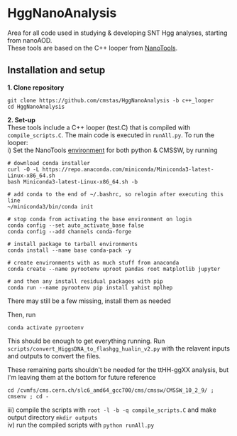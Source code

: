# HggNanoAnalysis
Area for all code used in studying & developing SNT Hgg analyses, starting from nanoAOD.  
These tools are based on the C++ looper from [NanoTools](https://github.com/cmstas/NanoTools).  

## Installation and setup
**1. Clone repository**
```
git clone https://github.com/cmstas/HggNanoAnalysis -b c++_looper
cd HggNanoAnalysis
```

**2. Set-up**  
These tools include a C++ looper (test.C) that is compiled with ```compile_scripts.C```. The main code is executed in ```runAll.py```.
To run the looper:  
i) Set the NanoTools [environment](https://github.com/cmstas/NanoTools) for both python & CMSSW, by running  
  
```
# download conda installer
curl -O -L https://repo.anaconda.com/miniconda/Miniconda3-latest-Linux-x86_64.sh
bash Miniconda3-latest-Linux-x86_64.sh -b 

# add conda to the end of ~/.bashrc, so relogin after executing this line
~/miniconda3/bin/conda init

# stop conda from activating the base environment on login
conda config --set auto_activate_base false
conda config --add channels conda-forge

# install package to tarball environments
conda install --name base conda-pack -y

# create environments with as much stuff from anaconda
conda create --name pyrootenv uproot pandas root matplotlib jupyter

# and then any install residual packages with pip
conda run --name pyrootenv pip install yahist mplhep
```
There may still be a few missing, install them as needed
  
Then, run 
```
conda activate pyrootenv
```
This should be enough to get everything running. Run ```scripts/convert_HiggsDNA_to_flashgg_hualin_v2.py``` with the relavent inputs and outputs to convert the files.

These remaining parts shouldn't be needed for the ttHH-ggXX analysis, but I'm leaving them at the bottom for future reference
```
cd /cvmfs/cms.cern.ch/slc6_amd64_gcc700/cms/cmssw/CMSSW_10_2_9/ ; cmsenv ; cd -
```  

iii) compile the scripts  with  ```root -l -b -q compile_scripts.C```  and make output directory ```mkdir outputs```  
iv) run the compiled scripts with ```python runAll.py```  
